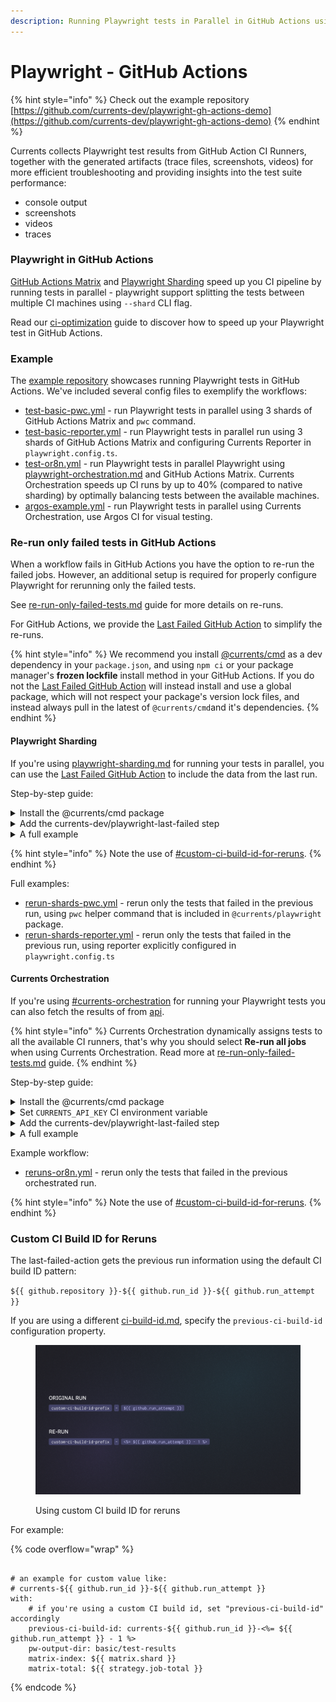```yaml
---
description: Running Playwright tests in Parallel in GitHub Actions using Matrix Workflow
---
```


# Playwright - GitHub Actions

{% hint style="info" %}
Check out the example repository [https://github.com/currents-dev/playwright-gh-actions-demo](https://github.com/currents-dev/playwright-gh-actions-demo)
{% endhint %}

Currents collects Playwright test results from GitHub Action CI Runners, together with the generated artifacts (trace files, screenshots, videos) for more efficient troubleshooting and providing insights into the test suite performance:

* console output
* screenshots
* videos
* traces

### Playwright in GitHub Actions

[GitHub Actions Matrix](https://docs.github.com/en/actions/writing-workflows/choosing-what-your-workflow-does/running-variations-of-jobs-in-a-workflow) and [Playwright Sharding](https://playwright.dev/docs/test-sharding)  speed up you CI pipeline by running tests in parallel  -  playwright support splitting the tests between multiple CI machines using `--shard` CLI flag.&#x20;

Read our [ci-optimization](../../../guides/ci-optimization/ "mention") guide to discover how to speed up your Playwright test in GitHub Actions.

### Example

The [example repository](https://github.com/currents-dev/playwright-gh-actions-demo) showcases running Playwright tests in GitHub Actions. We've included several config files to exemplify the workflows:&#x20;

* [test-basic-pwc.yml](https://github.com/currents-dev/playwright-gh-actions-demo/blob/main/.github/workflows/test-basic-pwc.yml) - run Playwright tests in parallel using 3 shards of GitHub Actions Matrix and `pwc` command.
* [test-basic-reporter.yml](https://github.com/currents-dev/playwright-gh-actions-demo/blob/main/.github/workflows/test-basic-reporter.yml) - run Playwright tests in parallel run using 3 shards of GitHub Actions Matrix and configuring Currents Reporter in `playwright.config.ts`.
* [test-or8n.yml](https://github.com/currents-dev/playwright-gh-actions-demo/blob/main/.github/workflows/test-or8n.yml) - run Playwright tests in parallel Playwright using [playwright-orchestration.md](../../../guides/ci-optimization/playwright-orchestration.md "mention") and GitHub Actions Matrix. Currents Orchestration speeds up CI runs by up to 40% (compared to native sharding) by optimally balancing tests between the available machines.
* [argos-example.yml](https://github.com/currents-dev/playwright-gh-actions-demo/blob/main/.github/workflows/argos-example.yml) - run Playwright tests in parallel using Currents Orchestration, use Argos CI for visual testing.

### Re-run only failed tests in GitHub Actions

When a workflow fails in GitHub Actions you have the option to re-run the failed jobs.  However, an additional setup is required for properly configure Playwright for rerunning only the failed tests.&#x20;

See [re-run-only-failed-tests.md](../../../guides/ci-optimization/re-run-only-failed-tests.md "mention") guide for more details on re-runs.

For GitHub Actions, we provide the [Last Failed GitHub Action](https://github.com/currents-dev/playwright-last-failed) to simplify the re-runs.

{% hint style="info" %}
We recommend you install [@currents/cmd](../../../resources/reporters/currents-cmd/) as a dev dependency in your `package.json`, and using `npm ci` or your package manager's **frozen lockfile** install method in your GitHub Actions.  If you do not the [Last Failed GitHub Action](https://github.com/currents-dev/playwright-last-failed) will instead install and use a global package, which will not respect your package's version lock files, and instead always pull in the latest of `@currents/cmd`and it's dependencies.
{% endhint %}

#### Playwright Sharding

If you're using [playwright-sharding.md](../../../guides/parallelization-guide/playwright-sharding.md "mention") for running your tests in parallel, you can use the [Last Failed GitHub Action](https://github.com/currents-dev/playwright-last-failed) to include the data from the last run.

Step-by-step guide:

<details>

<summary>Install the @currents/cmd package</summary>

```bash
npm i -D @currents/cmd
```

</details>

<details>

<summary>Add the currents-dev/playwright-last-failed step</summary>

Add a step to your workflow before you run your tests

<pre class="language-yaml"><code class="lang-yaml">- name: Playwright Last Failed action
<strong>  id: last-failed-action
</strong><strong>  uses: currents-dev/playwright-last-failed@v1
</strong>  with:
    # if you're using a custom CI build id, set "previous-ci-build-id" accordingly 
    # previous-ci-build-id: default is ${{ github.repository }}-${{ github.run_id }}-&#x3C;%= ${{ github.run_attempt }} - 1 %>
    pw-output-dir: basic/test-results
    matrix-index: ${{ matrix.shard }}
    matrix-total: ${{ strategy.job-total }}
</code></pre>

See the [action configuration for details](https://github.com/currents-dev/playwright-last-failed/blob/main/action.yml).

</details>

<details>

<summary>A full example</summary>

{% code lineNumbers="true" %}
```yaml
name: failed-only-reruns

on:
  push:

jobs:
  test-reporter:
    strategy:
      fail-fast: false
      matrix:
        shard: [1, 2, 3]
    timeout-minutes: 60
    runs-on: ubuntu-latest
    container: mcr.microsoft.com/playwright:latest
    env:
      CURRENTS_PROJECT_ID: bnsqNa
      CURRENTS_RECORD_KEY: ${{ secrets.CURRENTS_RECORD_KEY }}
      CURRENTS_CI_BUILD_ID: ${{ github.repository }}-${{ github.run_id }}-${{ github.run_attempt }}
    steps:
      - uses: actions/checkout@v4
        with:
          ref: ${{ github.ref }}
      - run: |
          echo "$GITHUB_WORKSPACE"
          git config --global --add safe.directory "$GITHUB_WORKSPACE"
      - uses: actions/setup-node@v4
        with:
          node-version: "20.x"
      - name: Install dependencies
        run: |
          npm ci
          npx playwright install chrome
      - name: Playwright Last Failed action
        id: last-failed-action
        uses: currents-dev/playwright-last-failed@v1
        with:
          pw-output-dir: basic/test-results
          matrix-index: ${{ matrix.shard }}
          matrix-total: ${{ strategy.job-total }}
      - name: Playwright Tests
        working-directory: ./basic
        run: |
          COMMAND="npx playwright test --config playwright.config.reporter.ts ${{ steps.last-failed-action.outputs.extra-pw-flags }}"
          echo "Running command: $COMMAND"
          $COMMAND
```
{% endcode %}

</details>

{% hint style="info" %}
Note the use of [#custom-ci-build-id-for-reruns](playwright-github-actions.md#custom-ci-build-id-for-reruns "mention").
{% endhint %}

Full examples:

* [rerun-shards-pwc.yml](https://github.com/currents-dev/playwright-gh-actions-demo/blob/main/.github/workflows/rerun-shards-pwc.yml) - rerun only the tests that failed in the previous run, using `pwc` helper command that is included in `@currents/playwright` package.
* [rerun-shards-reporter.yml](https://github.com/currents-dev/playwright-gh-actions-demo/blob/main/.github/workflows/rerun-shards-reporter.yml) - rerun only the tests that failed in the previous run, using reporter explicitly configured in `playwright.config.ts`

#### Currents Orchestration

If you're using [#currents-orchestration](playwright-github-actions.md#currents-orchestration "mention") for running your Playwright tests you can also fetch the results of  from [api](../../../resources/api/ "mention").

{% hint style="info" %}
Currents Orchestration dynamically assigns tests to all the available CI runners, that's why you should select **Re-run all jobs** when using Currents Orchestration. Read more at [re-run-only-failed-tests.md](../../../guides/ci-optimization/re-run-only-failed-tests.md "mention") guide.
{% endhint %}

Step-by-step guide:

<details>

<summary>Install the @currents/cmd package</summary>

```bash
npm i -D @currents/cmd
```

</details>

<details>

<summary>Set <code>CURRENTS_API_KEY</code> CI environment variable</summary>

Obtain an API key (see [api-keys.md](../../../resources/api/api-keys.md "mention")) from Currents Dashboard (in addition to Record Key) and set [GitHub Actions Secret](https://docs.github.com/en/actions/security-for-github-actions/security-guides/using-secrets-in-github-actions)

```yaml
env:
  CURRENTS_RECORD_KEY: ${{ secrets.CURRENTS_RECORD_KEY }}
  CURRENTS_API_KEY: ${{ secrets.CURRENTS_API_KEY }}
```

</details>

<details>

<summary>Add the currents-dev/playwright-last-failed step</summary>

Add a step that fetches the last-run information prior to running tests

```yaml
- name: Playwright Last Failed action
  id: last-failed-action
  uses: currents-dev/playwright-last-failed@v1
  with:
    or8n: true
    # debug: true
    # previous-ci-build-id: default is ${{ github.repository }}-${{ github.run_id }}-%<= ${{ github.run_attempt }} - 1 %>
    pw-output-dir: basic/test-results
```

See the [action configuration for details](https://github.com/currents-dev/playwright-last-failed/blob/main/action.yml) on the inputs.

</details>

<details>

<summary>A full example</summary>

{% code lineNumbers="true" %}
```yaml
name: failed-only-or8n

on:
  push:

jobs:
  test-or8n:
    strategy:
      fail-fast: false
      matrix:
        shard: [1, 2, 3]
    timeout-minutes: 60
    runs-on: ubuntu-latest
    container: mcr.microsoft.com/playwright:latest
    env:
      CURRENTS_PROJECT_ID: bnsqNa
      CURRENTS_RECORD_KEY: ${{ secrets.CURRENTS_RECORD_KEY }}
      CURRENTS_CI_BUILD_ID: ${{ github.repository }}-${{ github.run_id }}-${{ github.run_attempt }}
      CURRENTS_API_KEY: ${{ secrets.CURRENTS_API_KEY }}
    steps:
      - uses: actions/checkout@v4
        with:
          ref: ${{ github.ref }}
      - run: |
          echo "$GITHUB_WORKSPACE"
          git config --global --add safe.directory "$GITHUB_WORKSPACE"
      - uses: actions/setup-node@v4
        with:
          node-version: "20.x"
      - name: Install dependencies
        run: |
          npm ci
          npx playwright install chrome
      - name: Playwright Last Failed action
        id: last-failed-action
        uses: currents-dev/playwright-last-failed@v1
        with:
          or8n: true
          # previous-ci-build-id: default is ${{ github.repository }}-${{ github.run_id }}-<%= ${{ github.run_attempt }} - 1 %>
          pw-output-dir: basic/test-results
      - name: Playwright Tests
        working-directory: ./basic
        run: |
          COMMAND="npx pwc-p ${{ steps.last-failed-action.outputs.extra-pw-flags }}"
          echo "Running command: $COMMAND"
          $COMMAND
```
{% endcode %}

</details>

Example workflow:

* [reruns-or8n.yml](https://github.com/currents-dev/playwright-gh-actions-demo/blob/main/.github/workflows/reruns-or8n.yml) - rerun only the tests that failed in the previous orchestrated run.

{% hint style="info" %}
Note the use of [#custom-ci-build-id-for-reruns](playwright-github-actions.md#custom-ci-build-id-for-reruns "mention").
{% endhint %}

### Custom CI Build ID for Reruns

The last-failed-action gets the previous run information using the default CI build ID pattern:

`${{ github.repository }}-${{ github.run_id }}-${{ github.run_attempt }}`

If you are using a different [ci-build-id.md](../../../guides/ci-build-id.md "mention"), specify the `previous-ci-build-id` configuration property.&#x20;

<figure><img src="../../../.gitbook/assets/custom-ci-build-id.png" alt=""><figcaption><p>Using custom CI build ID for reruns</p></figcaption></figure>

For example:

{% code overflow="wrap" %}
```

# an example for custom value like:
# currents-${{ github.run_id }}-${{ github.run_attempt }}
with:
    # if you're using a custom CI build id, set "previous-ci-build-id" accordingly 
    previous-ci-build-id: currents-${{ github.run_id }}-<%= ${{ github.run_attempt }} - 1 %>
    pw-output-dir: basic/test-results
    matrix-index: ${{ matrix.shard }}
    matrix-total: ${{ strategy.job-total }}
```
{% endcode %}
